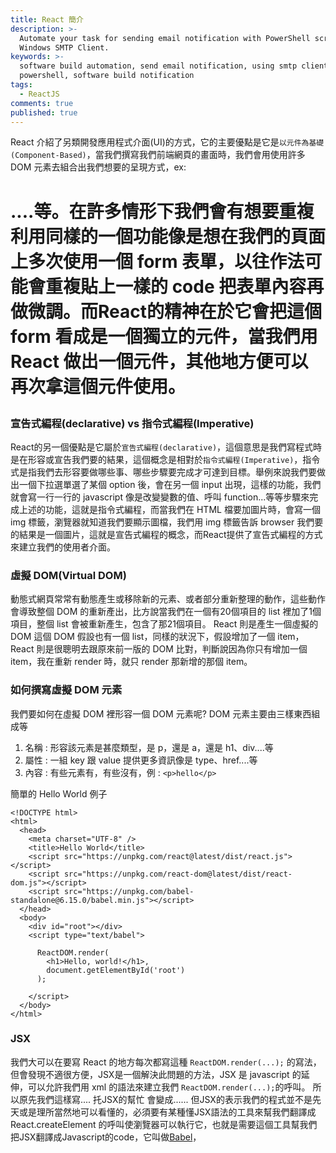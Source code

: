 ```yaml
---
title: React 簡介
description: >-
  Automate your task for sending email notification with PowerShell script and
  Windows SMTP Client.
keywords: >-
  software build automation, send email notification, using smtp client in
  powershell, software build notification
tags:
  - ReactJS
comments: true
published: true
---
```



React 介紹了另類開發應用程式介面(UI)的方式，它的主要優點是它是`以元件為基礎(Component-Based)`，當我們撰寫我們前端網頁的畫面時，我們會用使用許多 DOM 元素去組合出我們想要的呈現方式，ex:<div><span><h1>....等。在許多情形下我們會有想要重複利用同樣的一個功能像是想在我們的頁面上多次使用一個 form 表單，以往作法可能會重複貼上一樣的 code 把表單內容再做微調。而React的精神在於它會把這個 form 看成是一個獨立的元件，當我們用 React 做出一個元件，其他地方便可以再次拿這個元件使用。

### 宣告式編程(declarative) vs 指令式編程(Imperative)
React的另一個優點是它屬於`宣告式編程(declarative)`，這個意思是我們寫程式時是在形容或宣告我們要的結果，這個概念是相對於`指令式編程(Imperative)`，指令式是指我們去形容要做哪些事、哪些步驟要完成才可達到目標。舉例來說我們要做出一個下拉選單選了某個 option 後，會在另一個 input 出現，這樣的功能，我們就會寫一行一行的 javascript 像是改變變數的值、呼叫 function...等等步驟來完成上述的功能，這就是指令式編程，而當我們在 HTML 檔要加圖片時，會寫一個 img 標籤，瀏覽器就知道我們要顯示圖檔，我們用 img 標籤告訴 browser 我們要的結果是一個圖片，這就是宣告式編程的概念，而React提供了宣告式編程的方式來建立我們的使用者介面。

### 虛擬 DOM(Virtual DOM)
動態式網頁常常有動態產生或移除新的元素、或者部分重新整理的動作，這些動作會導致整個 DOM 的重新產出，比方說當我們在一個有20個項目的 list 裡加了1個項目，整個 list 會被重新產生，包含了那21個項目。
React 則是產生一個虛擬的 DOM 這個 DOM 假設也有一個 list，同樣的狀況下，假設增加了一個 item，React 則是很聰明去跟原來前一版的 DOM 比對，判斷說因為你只有增加一個 item，我在重新 render 時，就只 render 那新增的那個 item。

### 如何撰寫虛擬 DOM 元素

我們要如何在虛擬 DOM 裡形容一個 DOM 元素呢?
DOM 元素主要由三樣東西組成等
1. 名稱 : 形容該元素是甚麼類型，是 p，還是 a，還是 h1、div....等
2. 屬性 : 一組 key 跟 value 提供更多資訊像是 type、href....等
3. 內容 : 有些元素有，有些沒有，例 : `<p>hello</p>` 

簡單的 Hello World 例子
```
<!DOCTYPE html>
<html>
  <head>
    <meta charset="UTF-8" />
    <title>Hello World</title>
    <script src="https://unpkg.com/react@latest/dist/react.js"></script>
    <script src="https://unpkg.com/react-dom@latest/dist/react-dom.js"></script>
    <script src="https://unpkg.com/babel-standalone@6.15.0/babel.min.js"></script>
  </head>
  <body>
    <div id="root"></div>
    <script type="text/babel">

      ReactDOM.render(
        <h1>Hello, world!</h1>,
        document.getElementById('root')
      );

    </script>
  </body>
</html>
```
### JSX
我們大可以在要寫 React 的地方每次都寫這種 `ReactDOM.render(...);` 的寫法，但會發現不適很方便，JSX是一個解決此問題的方法，JSX 是 javascript 的延伸，可以允許我們用 xml 的語法來建立我們 `ReactDOM.render(...);`的呼叫。
所以原先我們這樣寫.... 托JSX的幫忙 會變成......
但JSX的表示我們的程式並不是先天或是理所當然地可以看懂的，必須要有某種懂JSX語法的工具來幫我們翻譯成React.createElement 的呼叫使瀏覽器可以執行它，也就是需要這個工具幫我們把JSX翻譯成Javascript的code，它叫做[Babel](https://babeljs.io/)，